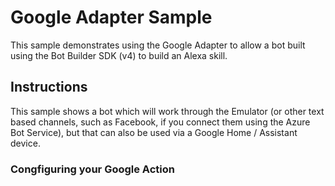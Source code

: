 ﻿# Google Adapter Sample

This sample demonstrates using the Google Adapter to allow a bot built using the Bot Builder SDK (v4) to build an Alexa skill.

## Instructions

This sample shows a bot which will work through the Emulator (or other text based channels, such as Facebook, if you connect them using the Azure Bot Service), but
that can also be used via a Google Home / Assistant device. 

### Congfiguring your Google Action

